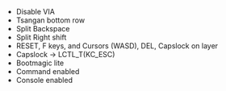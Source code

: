 - Disable VIA
- Tsangan bottom row
- Split Backspace
- Split Right shift
- RESET, F keys, and Cursors (WASD), DEL, Capslock on layer
- Capslock -> LCTL_T(KC_ESC)
- Bootmagic lite
- Command enabled
- Console enabled
